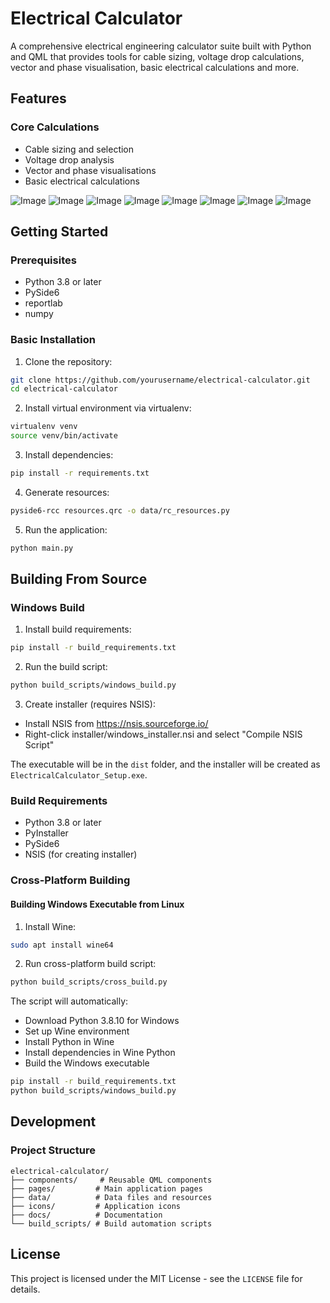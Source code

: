 # Electrical Calculator

A comprehensive electrical engineering calculator suite built with Python and QML that provides tools for cable sizing, voltage drop calculations, vector and phase visualisation, basic electrical calculations and more.

## Features

### Core Calculations
- Cable sizing and selection
- Voltage drop analysis
- Vector and phase visualisations
- Basic electrical calculations

![Image](https://github.com/user-attachments/assets/f2734efa-f96f-4f01-9cd6-35df12b2fbf6)
![Image](https://github.com/user-attachments/assets/5748f6ca-7cea-4896-bc9e-5c1a2e17a565)
![Image](https://github.com/user-attachments/assets/6f489dce-3c63-48fc-9f2f-5167be7a6f9f)
![Image](https://github.com/user-attachments/assets/4a53ba84-026c-4c35-9289-10652ce8f46c)
![Image](https://github.com/user-attachments/assets/9e418a1b-a71c-49a3-b3ce-9db46a913df8)
![Image](https://github.com/user-attachments/assets/0c82ee1e-533c-4d93-ad72-62e15e71564d)
![Image](https://github.com/user-attachments/assets/3bfa5dd9-1f3a-45ab-a482-391b0430ffa2)
![Image](https://github.com/user-attachments/assets/fa3487c9-cba0-4ce8-ac33-183f19180b32)

## Getting Started

### Prerequisites
- Python 3.8 or later
- PySide6
- reportlab
- numpy

### Basic Installation

1. Clone the repository:
```bash
git clone https://github.com/yourusername/electrical-calculator.git
cd electrical-calculator
```

2. Install virtual environment via virtualenv:

```bash
virtualenv venv
source venv/bin/activate
```

3. Install dependencies:
```bash
pip install -r requirements.txt
```

4. Generate resources:
```bash
pyside6-rcc resources.qrc -o data/rc_resources.py
```

5. Run the application:
```bash
python main.py
```

## Building From Source

### Windows Build

1. Install build requirements:
```bash
pip install -r build_requirements.txt
```

2. Run the build script:
```bash
python build_scripts/windows_build.py
```

3. Create installer (requires NSIS):
- Install NSIS from https://nsis.sourceforge.io/
- Right-click installer/windows_installer.nsi and select "Compile NSIS Script"

The executable will be in the `dist` folder, and the installer will be created as `ElectricalCalculator_Setup.exe`.

### Build Requirements
- Python 3.8 or later
- PyInstaller
- PySide6
- NSIS (for creating installer)

### Cross-Platform Building

#### Building Windows Executable from Linux
1. Install Wine:
```bash
sudo apt install wine64
```

2. Run cross-platform build script:
```bash
python build_scripts/cross_build.py
```

The script will automatically:
- Download Python 3.8.10 for Windows
- Set up Wine environment
- Install Python in Wine
- Install dependencies in Wine Python
- Build the Windows executable

```bash
pip install -r build_requirements.txt
python build_scripts/windows_build.py
```

## Development

### Project Structure
```
electrical-calculator/
├── components/     # Reusable QML components
├── pages/         # Main application pages
├── data/          # Data files and resources
├── icons/         # Application icons
├── docs/          # Documentation
└── build_scripts/ # Build automation scripts
```

## License
This project is licensed under the MIT License - see the `LICENSE` file for details.